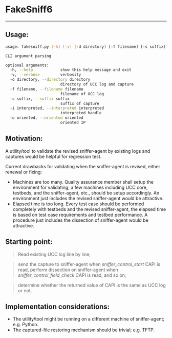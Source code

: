 # FakeSniff6
---

## Usage:

```sh
usage: fakesniff.py [-h] [-v] [-d directory] [-f filename] [-s suffix] [-i interpreted] [-o oriented]

CLI argument parsing

optional arguments:
  -h, --help            show this help message and exit
  -v, --verbose         verbosity
  -d directory, --directory directory
                        directory of UCC log and capture
  -f filename, --filename filename
                        filename of UCC log
  -s suffix, --suffix suffix
                        suffix of capture
  -i interpreted, --interpreted interpreted
                        interpreted handle
  -o oriented, --oriented oriented
                        oriented IP
```

## Motivation:

A utility/tool to validate the revised sniffer-agent by existing logs and captures would be helpful for regression test.

Current drawbacks for validating when the sniffer-agent is revised, either renewal or fixing:

- Machines are too many. Quality assurance member shall setup the environment for validating; a few machines including UCC core, testbeds, and the sniffer-agent, etc., should be setup accordingly. An environment just includes the revised sniffer-agent would be attractive.
- Elapsed time is too long. Every test case should be performed completely with testbeds and the revised sniffer-agent, the elapsed time is based on test case requirements and testbed performance. A procedure just includes the dissection of sniffer-agent would be attractive.

## Starting point:

> Read existing UCC log line by line;

> send the capture to sniffer-agent when _sniffer_control_start_ CAPI is read, perform dissection on sniffer-agent when _sniffer_control_field_check_ CAPI is read, and so on;

> determine whether the returned value of CAPI is the same as UCC log or not.

## Implementation considerations:

- The utility/tool might be running on a different machine of sniffer-agent; e.g. Python.
- The captured-file restoring mechanism should be trivial; e.g. TFTP.
